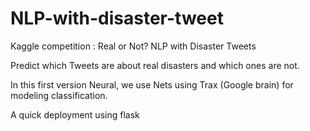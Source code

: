 # NLP-with-disaster-tweet

Kaggle competition : Real or Not? NLP with Disaster Tweets

Predict which Tweets are about real disasters and which ones are not.

In this first version Neural, we use Nets using Trax (Google brain) for modeling classification.

A quick deployment using flask
